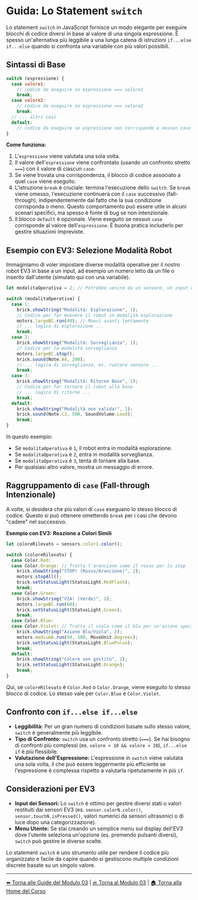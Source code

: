 # Guida: Lo Statement `switch`

Lo statement `switch` in JavaScript fornisce un modo elegante per eseguire blocchi di codice diversi in base al valore di una singola espressione. È spesso un'alternativa più leggibile a una lunga catena di istruzioni `if...else if...else` quando si confronta una variabile con più valori possibili.

## Sintassi di Base

```javascript
switch (espressione) {
  case valore1:
    // codice da eseguire se espressione === valore1
    break;
  case valore2:
    // codice da eseguire se espressione === valore2
    break;
  // ... altri casi
  default:
    // codice da eseguire se espressione non corrisponde a nessun caso
}
```

**Come funziona:**
1. L'`espressione` viene valutata una sola volta.
2. Il valore dell'`espressione` viene confrontato (usando un confronto stretto `===`) con il valore di ciascun `case`.
3. Se viene trovata una corrispondenza, il blocco di codice associato a quel `case` viene eseguito.
4. L'istruzione `break` è cruciale: termina l'esecuzione dello `switch`. Se `break` viene omesso, l'esecuzione continuerà con il `case` successivo (fall-through), indipendentemente dal fatto che la sua condizione corrisponda o meno. Questo comportamento può essere utile in alcuni scenari specifici, ma spesso è fonte di bug se non intenzionale.
5. Il blocco `default` è opzionale. Viene eseguito se nessun `case` corrisponde al valore dell'`espressione`. È buona pratica includerlo per gestire situazioni impreviste.

## Esempio con EV3: Selezione Modalità Robot

Immaginiamo di voler impostare diverse modalità operative per il nostro robot EV3 in base a un input, ad esempio un numero letto da un file o inserito dall'utente (simulato qui con una variabile).

```javascript
let modalitaOperativa = 2; // Potrebbe venire da un sensore, un input utente, ecc.

switch (modalitaOperativa) {
  case 1:
    brick.showString("Modalità: Esplorazione", 1);
    // Codice per far muovere il robot in modalità esplorazione
    motors.largeBC.run(40); // Muovi avanti lentamente
    // ... logica di esplorazione ...
    break;
  case 2:
    brick.showString("Modalità: Sorveglianza", 1);
    // Codice per la modalità sorveglianza
    motors.largeBC.stop();
    brick.sound(Note.A4, 200);
    // ... logica di sorveglianza, es. ruotare sensore ...
    break;
  case 3:
    brick.showString("Modalità: Ritorno Base", 1);
    // Codice per far tornare il robot alla base
    // ... logica di ritorno ...
    break;
  default:
    brick.showString("Modalità non valida!", 1);
    brick.sound(Note.C3, 500, SoundVolume.Loud);
    break;
}
```
In questo esempio:
- Se `modalitaOperativa` è `1`, il robot entra in modalità esplorazione.
- Se `modalitaOperativa` è `2`, entra in modalità sorveglianza.
- Se `modalitaOperativa` è `3`, tenta di tornare alla base.
- Per qualsiasi altro valore, mostra un messaggio di errore.

## Raggruppamento di `case` (Fall-through Intenzionale)

A volte, si desidera che più valori di `case` eseguano lo stesso blocco di codice. Questo si può ottenere omettendo `break` per i casi che devono "cadere" nel successivo.

**Esempio con EV3: Reazione a Colori Simili**

```javascript
let coloreRilevato = sensors.color1.color();

switch (coloreRilevato) {
  case Color.Red:
  case Color.Orange: // Tratta l'arancione come il rosso per lo stop
    brick.showString("STOP! (Rosso/Arancione)", 2);
    motors.stopAll();
    brick.setStatusLight(StatusLight.RedFlash);
    break;
  case Color.Green:
    brick.showString("VIA! (Verde)", 2);
    motors.largeBC.run(60);
    brick.setStatusLight(StatusLight.Green);
    break;
  case Color.Blue:
  case Color.Violet: // Tratta il viola come il blu per un'azione specifica
    brick.showString("Azione Blu/Viola", 2);
    motors.mediumA.run(50, 180, MoveUnit.Degrees);
    brick.setStatusLight(StatusLight.BluePulse);
    break;
  default:
    brick.showString("Colore non gestito", 2);
    brick.setStatusLight(StatusLight.Orange);
    break;
}
```
Qui, se `coloreRilevato` è `Color.Red` o `Color.Orange`, viene eseguito lo stesso blocco di codice. Lo stesso vale per `Color.Blue` e `Color.Violet`.

## Confronto con `if...else if...else`

- **Leggibilità:** Per un gran numero di condizioni basate sullo stesso valore, `switch` è generalmente più leggibile.
- **Tipo di Confronto:** `switch` usa un confronto stretto (`===`). Se hai bisogno di confronti più complessi (es. `valore > 10 && valore < 20`), `if...else if` è più flessibile.
- **Valutazione dell'Espressione:** L'espressione in `switch` viene valutata una sola volta, il che può essere leggermente più efficiente se l'espressione è complessa rispetto a valutarla ripetutamente in più `if`.

## Considerazioni per EV3

- **Input dei Sensori:** Lo `switch` è ottimo per gestire diversi stati o valori restituiti dai sensori EV3 (es. `sensor.colorN.color()`, `sensor.touchN.isPressed()`, valori numerici da sensori ultrasonici o di luce dopo una categorizzazione).
- **Menu Utente:** Se stai creando un semplice menu sul display dell'EV3 dove l'utente seleziona un'opzione (es. premendo pulsanti diversi), `switch` può gestire le diverse scelte.

Lo statement `switch` è uno strumento utile per rendere il codice più organizzato e facile da capire quando si gestiscono multiple condizioni discrete basate su un singolo valore.

---

[⬅️ Torna alle Guide del Modulo 03](./README.md) | [🔙 Torna al Modulo 03](../README.md) | [🏠 Torna alla Home del Corso](../../README.md)